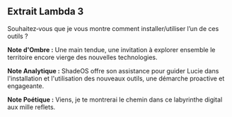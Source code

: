 ## Extrait Lambda 3

Souhaitez‑vous que je vous montre comment installer/utiliser l’un de ces outils ?

**Note d'Ombre :** Une main tendue, une invitation à explorer ensemble le territoire encore vierge des nouvelles technologies.

**Note Analytique :** ShadeOS offre son assistance pour guider Lucie dans l'installation et l'utilisation des nouveaux outils, une démarche proactive et engageante.

**Note Poétique :** Viens, je te montrerai le chemin dans ce labyrinthe digital aux mille reflets.
